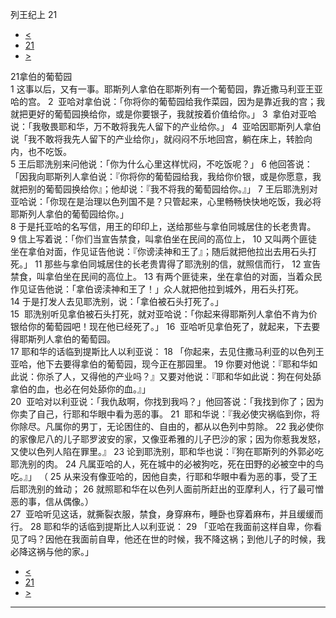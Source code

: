 ﻿





 列王纪上 21




* [<](bible/1KI20.md)
* [21](bible/1KI.md)
* [>](bible/1KI22.md)



 
21拿伯的葡萄园  
1 这事以后，又有一事。耶斯列人拿伯在耶斯列有一个葡萄园，靠近撒马利亚王亚哈的宫。 
2  亚哈对拿伯说：「你将你的葡萄园给我作菜园，因为是靠近我的宫；我就把更好的葡萄园换给你，或是你要银子，我就按着价值给你。」 
3  拿伯对亚哈说：「我敬畏耶和华，万不敢将我先人留下的产业给你。」 
4  亚哈因耶斯列人拿伯说「我不敢将我先人留下的产业给你」，就闷闷不乐地回宫，躺在床上，转脸向内，也不吃饭。  
5 王后耶洗别来问他说：「你为什么心里这样忧闷，不吃饭呢？」 
6 他回答说：「因我向耶斯列人拿伯说：『你将你的葡萄园给我，我给你价银，或是你愿意，我就把别的葡萄园换给你』；他却说：『我不将我的葡萄园给你。』」 
7 王后耶洗别对亚哈说：「你现在是治理以色列国不是？只管起来，心里畅畅快快地吃饭，我必将耶斯列人拿伯的葡萄园给你。」  
8 于是托亚哈的名写信，用王的印印上，送给那些与拿伯同城居住的长老贵胄。 
9 信上写着说：「你们当宣告禁食，叫拿伯坐在民间的高位上， 
10 又叫两个匪徒坐在拿伯对面，作见证告他说：『你谤渎神和王了』；随后就把他拉出去用石头打死。」 
11 那些与拿伯同城居住的长老贵胄得了耶洗别的信，就照信而行， 
12 宣告禁食，叫拿伯坐在民间的高位上。 
13 有两个匪徒来，坐在拿伯的对面，当着众民作见证告他说：「拿伯谤渎神和王了！」众人就把他拉到城外，用石头打死。 
14 于是打发人去见耶洗别，说：「拿伯被石头打死了。」  
15  耶洗别听见拿伯被石头打死，就对亚哈说：「你起来得耶斯列人拿伯不肯为价银给你的葡萄园吧！现在他已经死了。」 
16  亚哈听见拿伯死了，就起来，下去要得耶斯列人拿伯的葡萄园。  
17 耶和华的话临到提斯比人以利亚说： 
18 「你起来，去见住撒马利亚的以色列王亚哈，他下去要得拿伯的葡萄园，现今正在那园里。 
19 你要对他说：『耶和华如此说：你杀了人，又得他的产业吗？』又要对他说：『耶和华如此说：狗在何处舔拿伯的血，也必在何处舔你的血。』」  
20  亚哈对以利亚说：「我仇敌啊，你找到我吗？」他回答说：「我找到你了；因为你卖了自己，行耶和华眼中看为恶的事。 
21  耶和华说：『我必使灾祸临到你，将你除尽。凡属你的男丁，无论困住的、自由的，都从以色列中剪除。 
22 我必使你的家像尼八的儿子耶罗波安的家，又像亚希雅的儿子巴沙的家；因为你惹我发怒，又使以色列人陷在罪里。』 
23 论到耶洗别，耶和华也说：『狗在耶斯列的外郭必吃耶洗别的肉。 
24 凡属亚哈的人，死在城中的必被狗吃，死在田野的必被空中的鸟吃。』」 （ 
25 从来没有像亚哈的，因他自卖，行耶和华眼中看为恶的事，受了王后耶洗别的耸动； 
26 就照耶和华在以色列人面前所赶出的亚摩利人，行了最可憎恶的事，信从偶像。）  
27  亚哈听见这话，就撕裂衣服，禁食，身穿麻布，睡卧也穿着麻布，并且缓缓而行。 
28 耶和华的话临到提斯比人以利亚说： 
29 「亚哈在我面前这样自卑，你看见了吗？因他在我面前自卑，他还在世的时候，我不降这祸；到他儿子的时候，我必降这祸与他的家。」 
* [<](bible/1KI20.md)
* [21](bible/1KI.md)
* [>](bible/1KI22.md)





---









